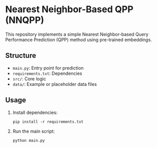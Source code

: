 # Nearest Neighbor-Based QPP (NNQPP)

This repository implements a simple Nearest Neighbor-based Query Performance Prediction (QPP) method using pre-trained embeddings.

## Structure

- `main.py`: Entry point for prediction
- `requirements.txt`: Dependencies
- `src/`: Core logic
- `data/`: Example or placeholder data files

## Usage

1. Install dependencies:
    ```
    pip install -r requirements.txt
    ```

2. Run the main script:
    ```
    python main.py
    ```
